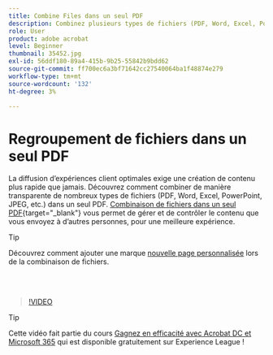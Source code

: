 ```yaml
---
title: Combine Files dans un seul PDF
description: Combinez plusieurs types de fichiers (PDF, Word, Excel, PowerPoint ou JPEG) dans un même PDF
role: User
product: adobe acrobat
level: Beginner
thumbnail: 35452.jpg
exl-id: 56ddf180-89a4-415b-9b25-55842b9bdd62
source-git-commit: ff700ec6a3bf71642cc27540064ba1f48874e279
workflow-type: tm+mt
source-wordcount: '132'
ht-degree: 3%

---
```


# Regroupement de fichiers dans un seul PDF

La diffusion d’expériences client optimales exige une création de contenu plus rapide que jamais. Découvrez comment combiner de manière transparente de nombreux types de fichiers (PDF, Word, Excel, PowerPoint, JPEG, etc.) dans un seul PDF. [Combinaison de fichiers dans un seul PDF](https://www.adobe.com/fr/acrobat/online/merge-pdf.html){target=&quot;_blank&quot;} vous permet de gérer et de contrôler le contenu que vous envoyez à d’autres personnes, pour une meilleure expérience.

>[!TIP]
>
>Découvrez comment ajouter une marque [nouvelle page personnalisée](add-custom-page.md) lors de la combinaison de fichiers.

<br> 

>[!VIDEO](https://video.tv.adobe.com/v/35452?hidetitle=true)

>[!TIP]
>
>Cette vidéo fait partie du cours [Gagnez en efficacité avec Acrobat DC et Microsoft 365](https://experienceleague.adobe.com/?recommended=Acrobat-U-1-2021.microsoft365) qui est disponible gratuitement sur Experience League !
